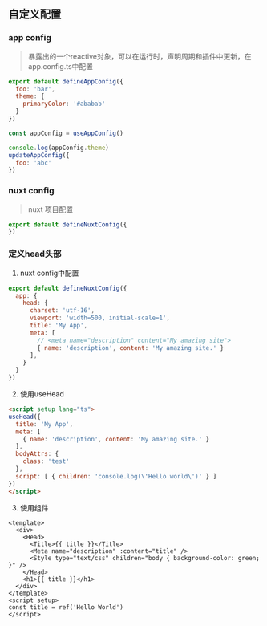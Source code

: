 ## 自定义配置
### app config
> 暴露出的一个reactive对象，可以在运行时，声明周期和插件中更新，在app.config.ts中配置

```js
export default defineAppConfig({
  foo: 'bar',
  theme: {
    primaryColor: '#ababab'
  }
})

```
```js
const appConfig = useAppConfig()

console.log(appConfig.theme)
updateAppConfig({
  foo: 'abc'
})

```

### nuxt config
> nuxt 项目配置
```js
export default defineNuxtConfig({
})
```

### 定义head头部

1. nuxt config中配置
```js
export default defineNuxtConfig({
  app: {
    head: {
      charset: 'utf-16',
      viewport: 'width=500, initial-scale=1', 
      title: 'My App',
      meta: [
        // <meta name="description" content="My amazing site">
        { name: 'description', content: 'My amazing site.' }
      ],
    }
  }
})
```
2. 使用useHead
```html
<script setup lang="ts">
useHead({
  title: 'My App',
  meta: [
    { name: 'description', content: 'My amazing site.' }
  ],
  bodyAttrs: {
    class: 'test'
  },
  script: [ { children: 'console.log(\'Hello world\')' } ]
})
</script>

```
3. 使用组件
```vue
<template>
  <div>
    <Head>
      <Title>{{ title }}</Title>
      <Meta name="description" :content="title" />
      <Style type="text/css" children="body { background-color: green; }" />
    </Head>
    <h1>{{ title }}</h1>
  </div>
</template>
<script setup>
const title = ref('Hello World')
</script>

```
